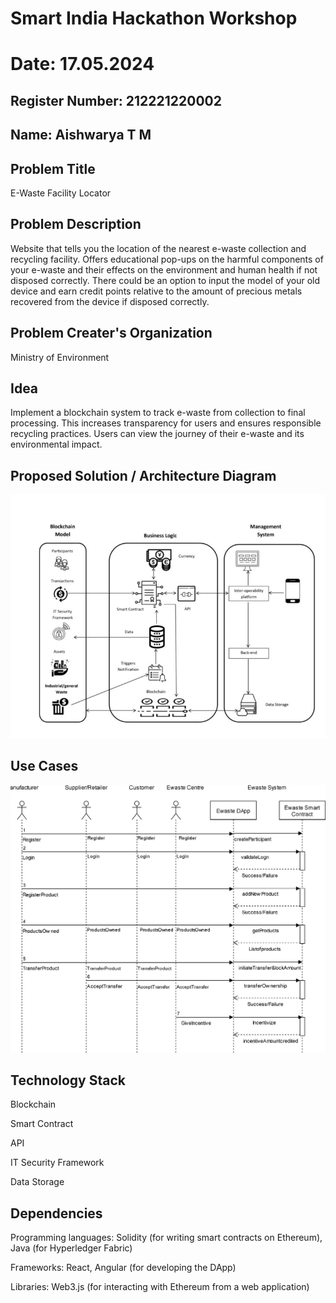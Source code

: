 # Smart India Hackathon Workshop
# Date: 17.05.2024
## Register Number: 212221220002
## Name: Aishwarya T M
## Problem Title
E-Waste Facility Locator
## Problem Description
Website that tells you the location of the nearest e-waste collection and recycling facility. Offers educational pop-ups on the harmful components of your e-waste and their effects on the environment and human health if not disposed correctly. There could be an option to input the model of your old device and earn credit points relative to the amount of precious metals recovered from the device if disposed correctly.
## Problem Creater's Organization
Ministry of Environment

## Idea
Implement a blockchain system to track e-waste from collection to final processing.
This increases transparency for users and ensures responsible recycling practices.
Users can view the journey of their e-waste and its environmental impact.

## Proposed Solution / Architecture Diagram
![alt text](<WhatsApp Image 2024-05-16 at 8.50.39 PM.jpeg>)


## Use Cases
![alt text](<WhatsApp Image 2024-05-17 at 8.10.11 AM.jpeg>)

## Technology Stack
Blockchain

Smart Contract

API

IT Security Framework

Data Storage


## Dependencies
Programming languages: Solidity (for writing smart contracts on Ethereum), Java (for Hyperledger Fabric)

Frameworks: React, Angular (for developing the DApp)

Libraries: Web3.js (for interacting with Ethereum from a web application)

